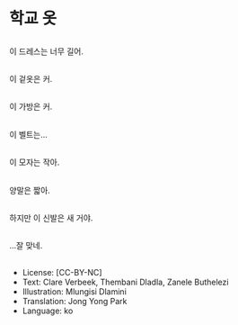 # 학교 옷

##
이 드레스는 너무 길어.

##
이 겉옷은 커.

##
이 가방은 커.

##
이 벨트는...

##
이 모자는 작아.

##
양말은 짧아.

##
하지만 이 신발은 새 거야.

##
...잘 맞네.

##
* License: [CC-BY-NC]
* Text: Clare Verbeek, Thembani Dladla, Zanele Buthelezi
* Illustration: Mlungisi Dlamini
* Translation: Jong Yong Park
* Language: ko
